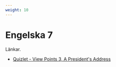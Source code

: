 ```yaml
---
weight: 10
---
```


# Engelska 7

Länkar.

* [Quizlet - View Points 3, A President's Address](https://quizlet.com/_8m93zf?x=1jqt&i=2dt7r8)
